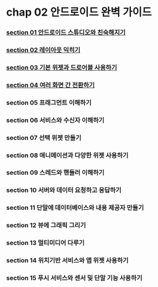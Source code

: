# chap 02 안드로이드 완벽 가이드

### [section 01 안드로이드 스튜디오와 친숙해지기](https://github.com/hyunmin0317/AndroidProgramming/blob/master/chap02/section1/github/chap02-1.md)
### [section 02 레이아웃 익히기](https://github.com/hyunmin0317/AndroidProgramming/blob/master/chap02/section2/github/chap02-2.md)

### [section 03 기본 위젯과 드로어블 사용하기](https://github.com/hyunmin0317/AndroidProgramming/blob/master/chap02/section3/github/chap02-3.md)

### [section 04 여러 화면 간 전환하기](https://github.com/hyunmin0317/AndroidProgramming/blob/master/chap02/section4/github/chap02-4.md)

### section 05 프래그먼트 이해하기

### section 06 서비스와 수신자 이해하기

### section 07 선택 위젯 만들기

### section 08 애니메이션과 다양한 위젯 사용하기

### section 09 스레드와 핸들러 이해하기

### section 10 서버와 데이터 요청하고 응답하기

### section 11 단말에 데이터베이스와 내용 제공자 만들기

### section 12 뷰에 그래픽 그리기

### section 13 멀티미디어 다루기

### section 14 위치기반 서비스와 앱 위젯 사용하기

### section 15 푸시 서비스와 센서 및 단말 기능 사용하기